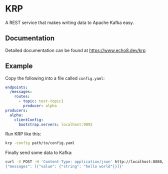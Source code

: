 # KRP

A REST service that makes writing data to Apache Kafka easy.

## Documentation

Detailed documentation can be found at https://www.echo8.dev/krp

## Example

Copy the following into a file called `config.yaml`:

```yaml
endpoints:
  /messages:
    routes:
      - topic: test-topic1
        producer: alpha
producers:
  alpha:
    clientConfig:
      bootstrap.servers: localhost:9092
```

Run KRP like this:

```bash
krp -config path/to/config.yaml
```

Finally send some data to Kafka:

```bash
curl -X POST -H 'Content-Type: application/json' http://localhost:8080/messages -d '
{"messages": [{"value": {"string": "hello world"}}]}'
```
